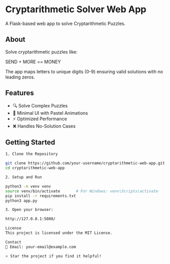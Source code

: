 # Cryptarithmetic Solver Web App

A Flask-based web app to solve Cryptarithmetic Puzzles.

## About

Solve cryptarithmetic puzzles like:

SEND + MORE == MONEY


The app maps letters to unique digits (0-9) ensuring valid solutions with no leading zeros.

## Features

- 🔍 Solve Complex Puzzles
- 🎨 Minimal UI with Pastel Animations
- ⚡ Optimized Performance
- ❌ Handles No-Solution Cases


## Getting Started


```bash
1. Clone the Repository

git clone https://github.com/your-username/cryptarithmetic-web-app.git
cd cryptarithmetic-web-app

2. Setup and Run

python3 -m venv venv
source venv/bin/activate       # For Windows: venv\Scripts\activate
pip install -r requirements.txt
python3 app.py

3. Open your browser:

http://127.0.0.1:5000/

License
This project is licensed under the MIT License.

Contact
📧 Email: your-email@example.com

⭐ Star the project if you find it helpful!
